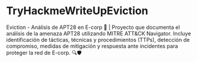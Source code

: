 # TryHackmeWriteUpEviction
Eviction - Análisis de APT28 en E-corp 🚀 | Proyecto que documenta el análisis de la amenaza APT28 utilizando MITRE ATT&amp;CK Navigator. Incluye identificación de tácticas, técnicas y procedimientos (TTPs), detección de compromiso, medidas de mitigación y respuesta ante incidentes para proteger la red de E-corp. 🔍🛡️
